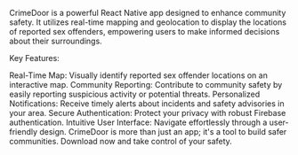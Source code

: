CrimeDoor is a powerful React Native app designed to enhance community safety. It utilizes real-time mapping and geolocation to display the locations of reported sex offenders, empowering users to make informed decisions about their surroundings.

Key Features:

Real-Time Map: Visually identify reported sex offender locations on an interactive map.
Community Reporting: Contribute to community safety by easily reporting suspicious activity or potential threats.
Personalized Notifications: Receive timely alerts about incidents and safety advisories in your area.
Secure Authentication: Protect your privacy with robust Firebase authentication.
Intuitive User Interface: Navigate effortlessly through a user-friendly design.
CrimeDoor is more than just an app; it's a tool to build safer communities. Download now and take control of your safety.
